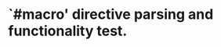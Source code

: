 `#macro' directive parsing and functionality test.
==================================================
